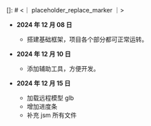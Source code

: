[]: # <｜ placeholder_replace_marker ｜>

- **2024 年 12 月 08 日**

  - 搭建基础框架，项目各个部分都可正常运转。

- **2024 年 12 月 10 日**

  - 添加辅助工具，方便开发。

- **2024 年 12 月 15 日**

  - 加载远程模型 glb
  - 增加进度条
  - 补充 jsm 所有文件